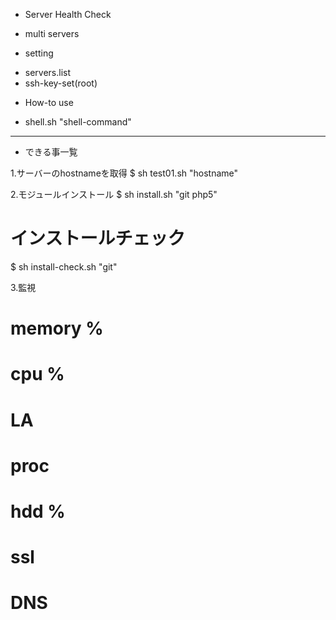 * Server Health Check
- multi servers

* setting
- servers.list
- ssh-key-set(root)

* How-to use
- shell.sh "shell-command"

-----
* できる事一覧

1.サーバーのhostnameを取得
$ sh test01.sh "hostname"

2.モジュールインストール
$ sh install.sh "git php5"

# インストールチェック
$ sh install-check.sh "git"

3.監視
# memory %
# cpu %
# LA
# proc
# hdd %
# ssl
# DNS
